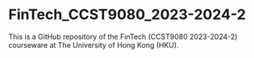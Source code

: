 # FinTech_CCST9080_2023-2024-2
This is a GitHub repository of the FinTech (CCST9080 2023-2024-2) courseware at The University of Hong Kong (HKU). 
